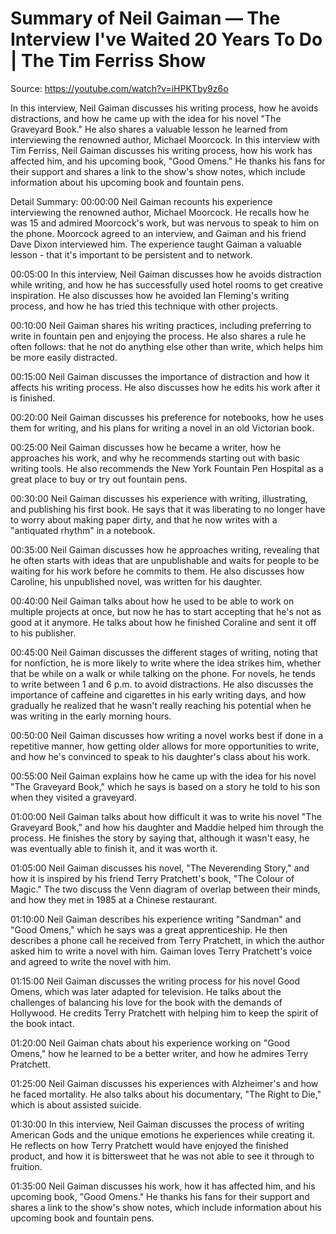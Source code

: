 # Summary of Neil Gaiman — The Interview I've Waited 20 Years To Do  | The Tim Ferriss Show

Source: https://youtube.com/watch?v=iHPKTby9z6o

In this interview, Neil Gaiman discusses his writing process, how he avoids distractions, and how he came up with the idea for his novel "The Graveyard Book." He also shares a valuable lesson he learned from interviewing the renowned author, Michael Moorcock.
In this interview with Tim Ferriss, Neil Gaiman discusses his writing process, how his work has affected him, and his upcoming book, "Good Omens." He thanks his fans for their support and shares a link to the show's show notes, which include information about his upcoming book and fountain pens.

Detail Summary: 
00:00:00
Neil Gaiman recounts his experience interviewing the renowned author, Michael Moorcock. He recalls how he was 15 and admired Moorcock's work, but was nervous to speak to him on the phone. Moorcock agreed to an interview, and Gaiman and his friend Dave Dixon interviewed him. The experience taught Gaiman a valuable lesson - that it's important to be persistent and to network.

00:05:00
In this interview, Neil Gaiman discusses how he avoids distraction while writing, and how he has successfully used hotel rooms to get creative inspiration. He also discusses how he avoided Ian Fleming's writing process, and how he has tried this technique with other projects.

00:10:00
Neil Gaiman shares his writing practices, including preferring to write in fountain pen and enjoying the process. He also shares a rule he often follows: that he not do anything else other than write, which helps him be more easily distracted.

00:15:00
Neil Gaiman discusses the importance of distraction and how it affects his writing process. He also discusses how he edits his work after it is finished.

00:20:00
Neil Gaiman discusses his preference for notebooks, how he uses them for writing, and his plans for writing a novel in an old Victorian book.

00:25:00
Neil Gaiman discusses how he became a writer, how he approaches his work, and why he recommends starting out with basic writing tools. He also recommends the New York Fountain Pen Hospital as a great place to buy or try out fountain pens.

00:30:00
Neil Gaiman discusses his experience with writing, illustrating, and publishing his first book. He says that it was liberating to no longer have to worry about making paper dirty, and that he now writes with a "antiquated rhythm" in a notebook.

00:35:00
Neil Gaiman discusses how he approaches writing, revealing that he often starts with ideas that are unpublishable and waits for people to be waiting for his work before he commits to them. He also discusses how Caroline, his unpublished novel, was written for his daughter.

00:40:00
Neil Gaiman talks about how he used to be able to work on multiple projects at once, but now he has to start accepting that he's not as good at it anymore. He talks about how he finished Coraline and sent it off to his publisher.

00:45:00
Neil Gaiman discusses the different stages of writing, noting that for nonfiction, he is more likely to write where the idea strikes him, whether that be while on a walk or while talking on the phone. For novels, he tends to write between 1 and 6 p.m. to avoid distractions. He also discusses the importance of caffeine and cigarettes in his early writing days, and how gradually he realized that he wasn't really reaching his potential when he was writing in the early morning hours.

00:50:00
Neil Gaiman discusses how writing a novel works best if done in a repetitive manner, how getting older allows for more opportunities to write, and how he's convinced to speak to his daughter's class about his work.

00:55:00
Neil Gaiman explains how he came up with the idea for his novel "The Graveyard Book," which he says is based on a story he told to his son when they visited a graveyard.

01:00:00
Neil Gaiman talks about how difficult it was to write his novel "The Graveyard Book," and how his daughter and Maddie helped him through the process. He finishes the story by saying that, although it wasn't easy, he was eventually able to finish it, and it was worth it.

01:05:00
Neil Gaiman discusses his novel, "The Neverending Story," and how it is inspired by his friend Terry Pratchett's book, "The Colour of Magic." The two discuss the Venn diagram of overlap between their minds, and how they met in 1985 at a Chinese restaurant.

01:10:00
Neil Gaiman describes his experience writing "Sandman" and "Good Omens," which he says was a great apprenticeship. He then describes a phone call he received from Terry Pratchett, in which the author asked him to write a novel with him. Gaiman loves Terry Pratchett's voice and agreed to write the novel with him.

01:15:00
Neil Gaiman discusses the writing process for his novel Good Omens, which was later adapted for television. He talks about the challenges of balancing his love for the book with the demands of Hollywood. He credits Terry Pratchett with helping him to keep the spirit of the book intact.

01:20:00
Neil Gaiman chats about his experience working on "Good Omens," how he learned to be a better writer, and how he admires Terry Pratchett.

01:25:00
Neil Gaiman discusses his experiences with Alzheimer's and how he faced mortality. He also talks about his documentary, "The Right to Die," which is about assisted suicide.

01:30:00
In this interview, Neil Gaiman discusses the process of writing American Gods and the unique emotions he experiences while creating it. He reflects on how Terry Pratchett would have enjoyed the finished product, and how it is bittersweet that he was not able to see it through to fruition.

01:35:00
Neil Gaiman discusses his work, how it has affected him, and his upcoming book, "Good Omens." He thanks his fans for their support and shares a link to the show's show notes, which include information about his upcoming book and fountain pens.

